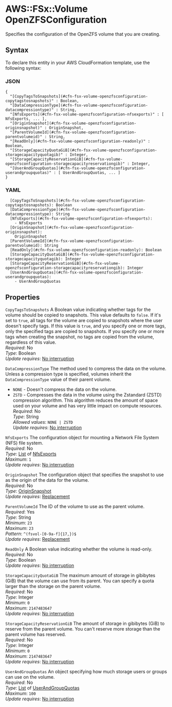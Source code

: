 # AWS::FSx::Volume OpenZFSConfiguration<a name="aws-properties-fsx-volume-openzfsconfiguration"></a>

Specifies the configuration of the OpenZFS volume that you are creating\.

## Syntax<a name="aws-properties-fsx-volume-openzfsconfiguration-syntax"></a>

To declare this entity in your AWS CloudFormation template, use the following syntax:

### JSON<a name="aws-properties-fsx-volume-openzfsconfiguration-syntax.json"></a>

```
{
  "[CopyTagsToSnapshots](#cfn-fsx-volume-openzfsconfiguration-copytagstosnapshots)" : Boolean,
  "[DataCompressionType](#cfn-fsx-volume-openzfsconfiguration-datacompressiontype)" : String,
  "[NfsExports](#cfn-fsx-volume-openzfsconfiguration-nfsexports)" : [ NfsExports, ... ],
  "[OriginSnapshot](#cfn-fsx-volume-openzfsconfiguration-originsnapshot)" : OriginSnapshot,
  "[ParentVolumeId](#cfn-fsx-volume-openzfsconfiguration-parentvolumeid)" : String,
  "[ReadOnly](#cfn-fsx-volume-openzfsconfiguration-readonly)" : Boolean,
  "[StorageCapacityQuotaGiB](#cfn-fsx-volume-openzfsconfiguration-storagecapacityquotagib)" : Integer,
  "[StorageCapacityReservationGiB](#cfn-fsx-volume-openzfsconfiguration-storagecapacityreservationgib)" : Integer,
  "[UserAndGroupQuotas](#cfn-fsx-volume-openzfsconfiguration-userandgroupquotas)" : [ UserAndGroupQuotas, ... ]
}
```

### YAML<a name="aws-properties-fsx-volume-openzfsconfiguration-syntax.yaml"></a>

```
  [CopyTagsToSnapshots](#cfn-fsx-volume-openzfsconfiguration-copytagstosnapshots): Boolean
  [DataCompressionType](#cfn-fsx-volume-openzfsconfiguration-datacompressiontype): String
  [NfsExports](#cfn-fsx-volume-openzfsconfiguration-nfsexports): 
    - NfsExports
  [OriginSnapshot](#cfn-fsx-volume-openzfsconfiguration-originsnapshot): 
    OriginSnapshot
  [ParentVolumeId](#cfn-fsx-volume-openzfsconfiguration-parentvolumeid): String
  [ReadOnly](#cfn-fsx-volume-openzfsconfiguration-readonly): Boolean
  [StorageCapacityQuotaGiB](#cfn-fsx-volume-openzfsconfiguration-storagecapacityquotagib): Integer
  [StorageCapacityReservationGiB](#cfn-fsx-volume-openzfsconfiguration-storagecapacityreservationgib): Integer
  [UserAndGroupQuotas](#cfn-fsx-volume-openzfsconfiguration-userandgroupquotas): 
    - UserAndGroupQuotas
```

## Properties<a name="aws-properties-fsx-volume-openzfsconfiguration-properties"></a>

`CopyTagsToSnapshots`  <a name="cfn-fsx-volume-openzfsconfiguration-copytagstosnapshots"></a>
A Boolean value indicating whether tags for the volume should be copied to snapshots\. This value defaults to `false`\. If it's set to `true`, all tags for the volume are copied to snapshots where the user doesn't specify tags\. If this value is `true`, and you specify one or more tags, only the specified tags are copied to snapshots\. If you specify one or more tags when creating the snapshot, no tags are copied from the volume, regardless of this value\.   
*Required*: No  
*Type*: Boolean  
*Update requires*: [No interruption](https://docs.aws.amazon.com/AWSCloudFormation/latest/UserGuide/using-cfn-updating-stacks-update-behaviors.html#update-no-interrupt)

`DataCompressionType`  <a name="cfn-fsx-volume-openzfsconfiguration-datacompressiontype"></a>
The method used to compress the data on the volume\. Unless a compression type is specified, volumes inherit the `DataCompressionType` value of their parent volume\.  
+  `NONE` \- Doesn't compress the data on the volume\.
+  `ZSTD` \- Compresses the data in the volume using the Zstandard \(ZSTD\) compression algorithm\. This algorithm reduces the amount of space used on your volume and has very little impact on compute resources\.
*Required*: No  
*Type*: String  
*Allowed values*: `NONE | ZSTD`  
*Update requires*: [No interruption](https://docs.aws.amazon.com/AWSCloudFormation/latest/UserGuide/using-cfn-updating-stacks-update-behaviors.html#update-no-interrupt)

`NfsExports`  <a name="cfn-fsx-volume-openzfsconfiguration-nfsexports"></a>
The configuration object for mounting a Network File System \(NFS\) file system\.   
*Required*: No  
*Type*: [List](aws-properties-fsx-volume-openzfsconfiguration-nfsexports.md) of [NfsExports](aws-properties-fsx-volume-openzfsconfiguration-nfsexports.md)  
*Maximum*: `1`  
*Update requires*: [No interruption](https://docs.aws.amazon.com/AWSCloudFormation/latest/UserGuide/using-cfn-updating-stacks-update-behaviors.html#update-no-interrupt)

`OriginSnapshot`  <a name="cfn-fsx-volume-openzfsconfiguration-originsnapshot"></a>
The configuration object that specifies the snapshot to use as the origin of the data for the volume\.  
*Required*: No  
*Type*: [OriginSnapshot](aws-properties-fsx-volume-openzfsconfiguration-originsnapshot.md)  
*Update requires*: [Replacement](https://docs.aws.amazon.com/AWSCloudFormation/latest/UserGuide/using-cfn-updating-stacks-update-behaviors.html#update-replacement)

`ParentVolumeId`  <a name="cfn-fsx-volume-openzfsconfiguration-parentvolumeid"></a>
The ID of the volume to use as the parent volume\.   
*Required*: Yes  
*Type*: String  
*Minimum*: `23`  
*Maximum*: `23`  
*Pattern*: `^(fsvol-[0-9a-f]{17,})$`  
*Update requires*: [Replacement](https://docs.aws.amazon.com/AWSCloudFormation/latest/UserGuide/using-cfn-updating-stacks-update-behaviors.html#update-replacement)

`ReadOnly`  <a name="cfn-fsx-volume-openzfsconfiguration-readonly"></a>
A Boolean value indicating whether the volume is read\-only\.  
*Required*: No  
*Type*: Boolean  
*Update requires*: [No interruption](https://docs.aws.amazon.com/AWSCloudFormation/latest/UserGuide/using-cfn-updating-stacks-update-behaviors.html#update-no-interrupt)

`StorageCapacityQuotaGiB`  <a name="cfn-fsx-volume-openzfsconfiguration-storagecapacityquotagib"></a>
The maximum amount of storage in gibibytes \(GiB\) that the volume can use from its parent\. You can specify a quota larger than the storage on the parent volume\.  
*Required*: No  
*Type*: Integer  
*Minimum*: `0`  
*Maximum*: `2147483647`  
*Update requires*: [No interruption](https://docs.aws.amazon.com/AWSCloudFormation/latest/UserGuide/using-cfn-updating-stacks-update-behaviors.html#update-no-interrupt)

`StorageCapacityReservationGiB`  <a name="cfn-fsx-volume-openzfsconfiguration-storagecapacityreservationgib"></a>
The amount of storage in gibibytes \(GiB\) to reserve from the parent volume\. You can't reserve more storage than the parent volume has reserved\.  
*Required*: No  
*Type*: Integer  
*Minimum*: `0`  
*Maximum*: `2147483647`  
*Update requires*: [No interruption](https://docs.aws.amazon.com/AWSCloudFormation/latest/UserGuide/using-cfn-updating-stacks-update-behaviors.html#update-no-interrupt)

`UserAndGroupQuotas`  <a name="cfn-fsx-volume-openzfsconfiguration-userandgroupquotas"></a>
An object specifying how much storage users or groups can use on the volume\.   
*Required*: No  
*Type*: [List](aws-properties-fsx-volume-openzfsconfiguration-userandgroupquotas.md) of [UserAndGroupQuotas](aws-properties-fsx-volume-openzfsconfiguration-userandgroupquotas.md)  
*Maximum*: `100`  
*Update requires*: [No interruption](https://docs.aws.amazon.com/AWSCloudFormation/latest/UserGuide/using-cfn-updating-stacks-update-behaviors.html#update-no-interrupt)